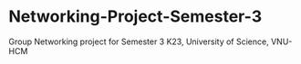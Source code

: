 # Networking-Project-Semester-3
Group Networking project for Semester 3 K23, University of Science, VNU-HCM
